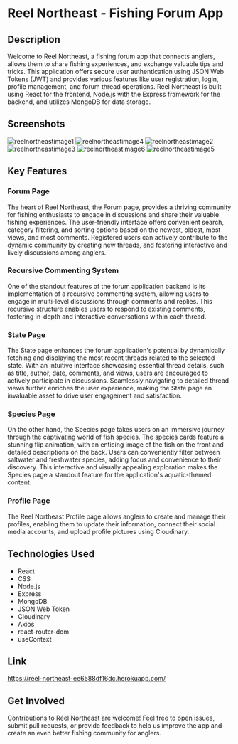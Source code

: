 # Reel Northeast - Fishing Forum App

## Description
Welcome to Reel Northeast, a fishing forum app that connects anglers, allows them to share fishing experiences, and exchange valuable tips and tricks. This application offers secure user authentication using JSON Web Tokens (JWT) and provides various features like user registration, login, profile management, and forum thread operations. Reel Northeast is built using React for the frontend, Node.js with the Express framework for the backend, and utilizes MongoDB for data storage.

## Screenshots
![reelnortheastimage1](https://github.com/sharrison19/reelnortheast-db/assets/123839116/5f1dc449-e1ba-40ab-9976-78db8d9d3ca6)
![reelnortheastimage4](https://github.com/sharrison19/reelnortheast-db/assets/123839116/15d1e123-e2d0-4319-a5f1-65ccedf16530)
![reelnortheastimage2](https://github.com/sharrison19/reelnortheast-db/assets/123839116/15a06ad3-569a-45ec-b672-ea82ba59ee30)
![reelnortheastimage3](https://github.com/sharrison19/reelnortheast-db/assets/123839116/2a33e247-13be-4858-b7e3-8fe483e549e2)
![reelnortheastimage6](https://github.com/sharrison19/reelnortheast-db/assets/123839116/c9c9aaa5-0415-411f-930e-3726828e7365)
![reelnortheastimage5](https://github.com/sharrison19/reelnortheast-db/assets/123839116/4144637f-b61b-42ab-a3d5-f0f400ed7bb2)

## Key Features
### Forum Page
The heart of Reel Northeast, the Forum page, provides a thriving community for fishing enthusiasts to engage in discussions and share their valuable fishing experiences. The user-friendly interface offers convenient search, category filtering, and sorting options based on the newest, oldest, most views, and most comments. Registered users can actively contribute to the dynamic community by creating new threads, and fostering interactive and lively discussions among anglers.
### Recursive Commenting System
One of the standout features of the forum application backend is its implementation of a recursive commenting system, allowing users to engage in multi-level discussions through comments and replies. This recursive structure enables users to respond to existing comments, fostering in-depth and interactive conversations within each thread.
### State Page
The State page enhances the forum application's potential by dynamically fetching and displaying the most recent threads related to the selected state. With an intuitive interface showcasing essential thread details, such as title, author, date, comments, and views, users are encouraged to actively participate in discussions. Seamlessly navigating to detailed thread views further enriches the user experience, making the State page an invaluable asset to drive user engagement and satisfaction.
### Species Page
On the other hand, the Species page takes users on an immersive journey through the captivating world of fish species. The species cards feature a stunning flip animation, with an enticing image of the fish on the front and detailed descriptions on the back. Users can conveniently filter between saltwater and freshwater species, adding focus and convenience to their discovery. This interactive and visually appealing exploration makes the Species page a standout feature for the application's aquatic-themed content.
### Profile Page
The Reel Northeast Profile page allows anglers to create and manage their profiles, enabling them to update their information, connect their social media accounts, and upload profile pictures using Cloudinary.
## Technologies Used
* React
* CSS
* Node.js
* Express
* MongoDB
* JSON Web Token
* Cloudinary
* Axios
* react-router-dom
* useContext

## Link
https://reel-northeast-ee6588df16dc.herokuapp.com/

## Get Involved

Contributions to Reel Northeast are welcome! Feel free to open issues, submit pull requests, or provide feedback to help us improve the app and create an even better fishing community for anglers.

